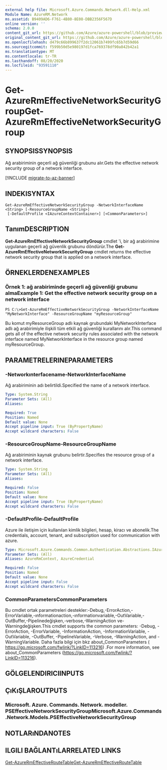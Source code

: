 ```yaml
---
external help file: Microsoft.Azure.Commands.Network.dll-Help.xml
Module Name: AzureRM.Network
ms.assetid: B9409AD6-F761-4B80-8E08-DBB2356F567D
online version: ''
schema: 2.0.0
content_git_url: https://github.com/Azure/azure-powershell/blob/preview/src/ResourceManager/Network/Commands.Network/help/Get-AzureRmEffectiveNetworkSecurityGroup.md
original_content_git_url: https://github.com/Azure/azure-powershell/blob/preview/src/ResourceManager/Network/Commands.Network/help/Get-AzureRmEffectiveNetworkSecurityGroup.md
ms.openlocfilehash: d479c66b899637f2dc12061b7499fc65b7d59d66
ms.sourcegitcommit: f599b50d5e980197d1fca769378df90a842b42a1
ms.translationtype: MT
ms.contentlocale: tr-TR
ms.lasthandoff: 08/20/2020
ms.locfileid: "93591110"
---
```

# <span data-ttu-id="f0d72-101">Get-AzureRmEffectiveNetworkSecurityGroup</span><span class="sxs-lookup"><span data-stu-id="f0d72-101">Get-AzureRmEffectiveNetworkSecurityGroup</span></span>

## <span data-ttu-id="f0d72-102">SYNOPSIS</span><span class="sxs-lookup"><span data-stu-id="f0d72-102">SYNOPSIS</span></span>
<span data-ttu-id="f0d72-103">Ağ arabiriminin geçerli ağ güvenliği grubunu alır.</span><span class="sxs-lookup"><span data-stu-id="f0d72-103">Gets the effective network security group of a network interface.</span></span>

[!INCLUDE [migrate-to-az-banner](../../includes/migrate-to-az-banner.md)]

## <span data-ttu-id="f0d72-104">INDEKI</span><span class="sxs-lookup"><span data-stu-id="f0d72-104">SYNTAX</span></span>

```
Get-AzureRmEffectiveNetworkSecurityGroup -NetworkInterfaceName <String> [-ResourceGroupName <String>]
 [-DefaultProfile <IAzureContextContainer>] [<CommonParameters>]
```

## <span data-ttu-id="f0d72-105">Tanım</span><span class="sxs-lookup"><span data-stu-id="f0d72-105">DESCRIPTION</span></span>
<span data-ttu-id="f0d72-106">**Get-AzureRmEffectiveNetworkSecurityGroup** cmdlet 'i, bir ağ arabirimine uygulanan geçerli ağ güvenlik grubunu döndürür.</span><span class="sxs-lookup"><span data-stu-id="f0d72-106">The **Get-AzureRmEffectiveNetworkSecurityGroup** cmdlet returns the effective network security group that is applied on a network interface.</span></span>

## <span data-ttu-id="f0d72-107">ÖRNEKLERDEN</span><span class="sxs-lookup"><span data-stu-id="f0d72-107">EXAMPLES</span></span>

### <span data-ttu-id="f0d72-108">Örnek 1: ağ arabiriminde geçerli ağ güvenliği grubunu alma</span><span class="sxs-lookup"><span data-stu-id="f0d72-108">Example 1: Get the effective network security group on a network interface</span></span>
```
PS C:\>Get-AzureRmEffectiveNetworkSecurityGroup -NetworkInterfaceName "MyNetworkInterface" -ResourceGroupName "myResourceGroup"
```

<span data-ttu-id="f0d72-109">Bu komut myResourceGroup adlı kaynak grubundaki MyNetworkInterface adlı ağ arabirimiyle ilişkili tüm etkili ağ güvenliği kurallarını alır.</span><span class="sxs-lookup"><span data-stu-id="f0d72-109">This command gets all of the effective network security rules associated with the network interface named MyNetworkInterface in the resource group named myResourceGroup.</span></span>

## <span data-ttu-id="f0d72-110">PARAMETRELERINE</span><span class="sxs-lookup"><span data-stu-id="f0d72-110">PARAMETERS</span></span>

### <span data-ttu-id="f0d72-111">-Networkınterfacename</span><span class="sxs-lookup"><span data-stu-id="f0d72-111">-NetworkInterfaceName</span></span>
<span data-ttu-id="f0d72-112">Ağ arabiriminin adı belirtildi.</span><span class="sxs-lookup"><span data-stu-id="f0d72-112">Specified the name of a network interface.</span></span>

```yaml
Type: System.String
Parameter Sets: (All)
Aliases: 

Required: True
Position: Named
Default value: None
Accept pipeline input: True (ByPropertyName)
Accept wildcard characters: False
```

### <span data-ttu-id="f0d72-113">-ResourceGroupName</span><span class="sxs-lookup"><span data-stu-id="f0d72-113">-ResourceGroupName</span></span>
<span data-ttu-id="f0d72-114">Ağ arabiriminin kaynak grubunu belirtir.</span><span class="sxs-lookup"><span data-stu-id="f0d72-114">Specifies the resource group of a network interface.</span></span>

```yaml
Type: System.String
Parameter Sets: (All)
Aliases: 

Required: False
Position: Named
Default value: None
Accept pipeline input: True (ByPropertyName)
Accept wildcard characters: False
```

### <span data-ttu-id="f0d72-115">-DefaultProfile</span><span class="sxs-lookup"><span data-stu-id="f0d72-115">-DefaultProfile</span></span>
<span data-ttu-id="f0d72-116">Azure ile iletişim için kullanılan kimlik bilgileri, hesap, kiracı ve abonelik.</span><span class="sxs-lookup"><span data-stu-id="f0d72-116">The credentials, account, tenant, and subscription used for communication with azure.</span></span>

```yaml
Type: Microsoft.Azure.Commands.Common.Authentication.Abstractions.IAzureContextContainer
Parameter Sets: (All)
Aliases: AzureRmContext, AzureCredential

Required: False
Position: Named
Default value: None
Accept pipeline input: False
Accept wildcard characters: False
```

### <span data-ttu-id="f0d72-117">CommonParameters</span><span class="sxs-lookup"><span data-stu-id="f0d72-117">CommonParameters</span></span>
<span data-ttu-id="f0d72-118">Bu cmdlet ortak parametreleri destekler:-Debug,-ErrorAction,-ErrorVariable,-ınformationaction,-ınformationvariable,-OutVariable,-OutBuffer,-Pipelinedeğişken,-verbose,-WarningAction ve-Warningdeğişken.</span><span class="sxs-lookup"><span data-stu-id="f0d72-118">This cmdlet supports the common parameters: -Debug, -ErrorAction, -ErrorVariable, -InformationAction, -InformationVariable, -OutVariable, -OutBuffer, -PipelineVariable, -Verbose, -WarningAction, and -WarningVariable.</span></span> <span data-ttu-id="f0d72-119">Daha fazla bilgi için bkz about_CommonParameters ( https://go.microsoft.com/fwlink/?LinkID=113216) .</span><span class="sxs-lookup"><span data-stu-id="f0d72-119">For more information, see about_CommonParameters (https://go.microsoft.com/fwlink/?LinkID=113216).</span></span>

## <span data-ttu-id="f0d72-120">GÖLGELENDIRICI</span><span class="sxs-lookup"><span data-stu-id="f0d72-120">INPUTS</span></span>

## <span data-ttu-id="f0d72-121">ÇıKıŞLAR</span><span class="sxs-lookup"><span data-stu-id="f0d72-121">OUTPUTS</span></span>

### <span data-ttu-id="f0d72-122">Microsoft. Azure. Commands. Network. modeller. PSEffectiveNetworkSecurityGroup</span><span class="sxs-lookup"><span data-stu-id="f0d72-122">Microsoft.Azure.Commands.Network.Models.PSEffectiveNetworkSecurityGroup</span></span>

## <span data-ttu-id="f0d72-123">NOTLARıNDA</span><span class="sxs-lookup"><span data-stu-id="f0d72-123">NOTES</span></span>

## <span data-ttu-id="f0d72-124">ILGILI BAĞLANTıLAR</span><span class="sxs-lookup"><span data-stu-id="f0d72-124">RELATED LINKS</span></span>

[<span data-ttu-id="f0d72-125">Get-AzureRmEffectiveRouteTable</span><span class="sxs-lookup"><span data-stu-id="f0d72-125">Get-AzureRmEffectiveRouteTable</span></span>](./Get-AzureRmEffectiveRouteTable.md)


